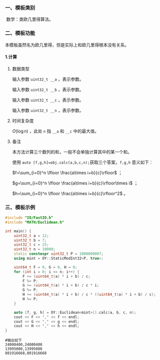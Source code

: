 ### 一、模板类别

​	数学：类欧几里得算法。

### 二、模板功能

   本模板虽然名为欧几里得，但是实际上和欧几里得根本没有关系。

#### 1.计算

1. 数据类型

   输入参数 `uint32_t __a` ，表示参数。

   输入参数 `uint32_t __b` ，表示参数。

   输入参数 `uint32_t __c` ，表示参数。

   输入参数 `uint32_t __n` ，表示参数。

2. 时间复杂度

   $O(\log n)$ ，此处 `n` 指 `__a` 和 `__c` 中的最大值。

3. 备注

   本方法计算三个数列的和，一般不会单独计算其中的某一个和。
   
   使用 `auto [f,g,h]=obj.calc(a,b,c,n);`获取三个答案，`f,g,h` 意义如下：
   
   $f=\sum_{i=0}^n \lfloor \frac{a\times i+b}{c}\rfloor$ ；
   
   $g=\sum_{i=0}^n \lfloor \frac{a\times i+b}{c}\rfloor\times i$ ；
   
   $h=\sum_{i=0}^n \lfloor \frac{a\times i+b}{c}\rfloor^2$ 。

### 三、模板示例

```c++
#include "IO/FastIO.h"
#include "MATH/Euclidean.h"

int main() {
    uint32_t a = 12;
    uint32_t b = 7;
    uint32_t c = 25;
    uint32_t n = 10000;
    static constexpr uint32_t P = 1000000007;
    using mint = OY::StaticModInt32<P, true>;

    uint64_t F = 0, G = 0, H = 0;
    for (int i = 0; i <= n; i++) {
        F += (uint64_t(a) * i + b) / c;
        F %= P;
        G += (uint64_t(a) * i + b) / c * i;
        G %= P;
        H += (uint64_t(a) * i + b) / c * ((uint64_t(a) * i + b) / c);
        H %= P;
    }

    auto [f, g, h] = OY::Euclidean<mint>().calc(a, b, c, n);
    cout << F << "," << f << endl;
    cout << G << "," << g << endl;
    cout << H << "," << h << endl;
}
```



```
#输出如下
24000400,24000400
13995080,13995080
801916668,801916668

```

